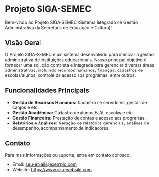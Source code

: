 # Projeto SIGA-SEMEC

Bem-vindo ao Projeto SIGA-SEMEC (Sistema Integrado de Gestão Administrativa da Secretaria de Educação e Cultura)!

## Visão Geral

O Projeto SIGA-SEMEC é um sistema desenvolvido para otimizar a gestão administrativa de instituições educacionais. Nosso principal objetivo é fornecer uma solução completa e integrada para gerenciar diversas áreas administrativas, incluindo recursos humanos, finanças, cadastros de escolas/alunos, controle de acesso aos programas, entre outros.

## Funcionalidades Principais

- **Gestão de Recursos Humanos:** Cadastro de servidores, gestão de cargos e etc.
- **Gestão Acadêmica:** Cadastro de alunos EJAI, escolas e etc.
- **Gestão Financeira:** Prestação de contas e acesso aos programas.
- **Relatórios e Análises:** Geração de relatórios gerenciais, análises de desempenho, acompanhamento de indicadores.


## Contato

Para mais informações ou suporte, entre em contato conosco:

- Email: seu-email@exemplo.com
- Website: https://www.seu-website.com

